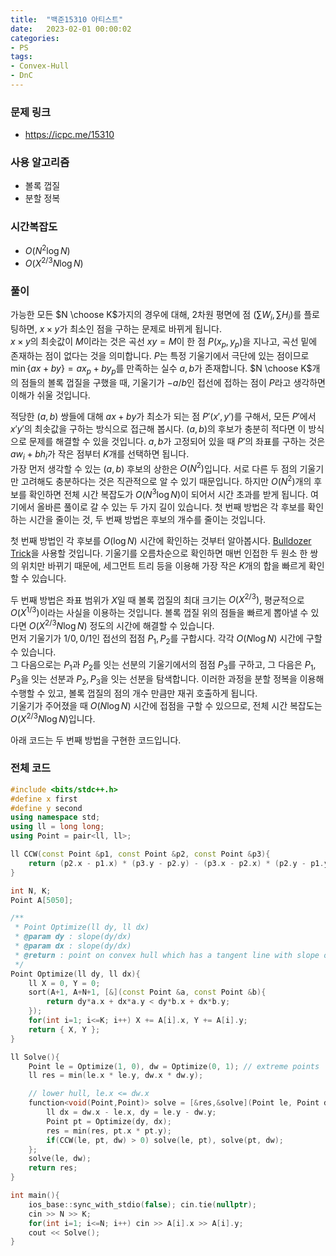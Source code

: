 ```yaml
---
title:  "백준15310 아티스트"
date:   2023-02-01 00:00:02
categories:
- PS
tags:
- Convex-Hull
- DnC
---
```


### 문제 링크
* https://icpc.me/15310

### 사용 알고리즘
* 볼록 껍질
* 분할 정복

### 시간복잡도
* $O(N^2 \log N)$
* $O(X^{2/3}N \log N)$

### 풀이
가능한 모든 $N \choose K$가지의 경우에 대해, 2차원 평면에 점 $(\sum W_i, \sum H_i)$를 플로팅하면, $x\times y$가 최소인 점을 구하는 문제로 바뀌게 됩니다.<br>
$x\times y$의 최솟값이 $M$이라는 것은 곡선 $xy=M$이 한 점 $P(x_p, y_p)$을 지나고, 곡선 밑에 존재하는 점이 없다는 것을 의미합니다. $P$는 특정 기울기에서 극단에 있는 점이므로 $\min\left\{ ax+by \right\} = ax_p+by_p$를 만족하는 실수 $a, b$가 존재합니다. $N \choose K$개의 점들의 볼록 껍질을 구했을 때, 기울기가 $-a/b$인 접선에 접하는 점이 $P$라고 생각하면 이해가 쉬울 것입니다.

적당한 $(a, b)$ 쌍들에 대해 $ax+by$가 최소가 되는 점 $P'(x', y')$를 구해서, 모든 $P'$에서 $x'y'$의 최솟값을 구하는 방식으로 접근해 봅시다. $(a, b)$의 후보가 충분히 적다면 이 방식으로 문제를 해결할 수 있을 것입니다. $a, b$가 고정되어 있을 때 $P'$의 좌표를 구하는 것은 $aw_i + bh_i$가 작은 점부터 $K$개를 선택하면 됩니다.<br>
가장 먼저 생각할 수 있는 $(a, b)$ 후보의 상한은 $O(N^2)$입니다. 서로 다른 두 점의 기울기만 고려해도 충분하다는 것은 직관적으로 알 수 있기 때문입니다. 하지만 $O(N^2)$개의 후보를 확인하면 전체 시간 복잡도가 $O(N^3 \log N)$이 되어서 시간 초과를 받게 됩니다. 여기에서 올바른 풀이로 갈 수 있는 두 가지 길이 있습니다. 첫 번째 방법은 각 후보를 확인하는 시간을 줄이는 것, 두 번째 방법은 후보의 개수를 줄이는 것입니다.

첫 번째 방법인 각 후보를 $O(\log N)$ 시간에 확인하는 것부터 알아봅시다. [Bulldozer Trick](/hard-algorithm/2022/03/30/rotate-sweep-line/)을 사용할 것입니다. 기울기를 오름차순으로 확인하면 매번 인접한 두 원소 한 쌍의 위치만 바뀌기 때문에, 세그먼트 트리 등을 이용해 가장 작은 $K$개의 합을 빠르게 확인할 수 있습니다.

두 번째 방법은 좌표 범위가 $X$일 때 볼록 껍질의 최대 크기는 $O(X^{2/3})$, 평균적으로 $O(X^{1/3})$이라는 사실을 이용하는 것입니다. 볼록 껍질 위의 점들을 빠르게 뽑아낼 수 있다면 $O(X^{2/3}N \log N)$ 정도의 시간에 해결할 수 있습니다.<br>
먼저 기울기가 $1/0, 0/1$인 접선의 접점 $P_1, P_2$를 구합시다. 각각 $O(N \log N)$ 시간에 구할 수 있습니다.<br>
그 다음으로는 $P_1$과 $P_2$를 잇는 선분의 기울기에서의 점점 $P_3$를 구하고, 그 다음은 $P_1, P_3$을 잇는 선분과 $P_2, P_3$을 잇는 선분을 탐색합니다. 이러한 과정을 분할 정복을 이용해 수행할 수 있고, 볼록 껍질의 점의 개수 만큼만 재귀 호출하게 됩니다.<br>
기울기가 주어졌을 때 $O(N \log N)$ 시간에 접점을 구할 수 있으므로, 전체 시간 복잡도는 $O(X^{2/3}N \log N)$입니다.

아래 코드는 두 번째 방법을 구현한 코드입니다.

### 전체 코드
```cpp
#include <bits/stdc++.h>
#define x first
#define y second
using namespace std;
using ll = long long;
using Point = pair<ll, ll>;

ll CCW(const Point &p1, const Point &p2, const Point &p3){
    return (p2.x - p1.x) * (p3.y - p2.y) - (p3.x - p2.x) * (p2.y - p1.y);
}

int N, K;
Point A[5050];

/**
 * Point Optimize(ll dy, ll dx)
 * @param dy : slope(dy/dx)
 * @param dx : slope(dy/dx)
 * @return : point on convex hull which has a tangent line with slope of dy/dx.
 */
Point Optimize(ll dy, ll dx){
    ll X = 0, Y = 0;
    sort(A+1, A+N+1, [&](const Point &a, const Point &b){
        return dy*a.x + dx*a.y < dy*b.x + dx*b.y;
    });
    for(int i=1; i<=K; i++) X += A[i].x, Y += A[i].y;
    return { X, Y };
}

ll Solve(){
    Point le = Optimize(1, 0), dw = Optimize(0, 1); // extreme points
    ll res = min(le.x * le.y, dw.x * dw.y);

    // lower hull, le.x <= dw.x
    function<void(Point,Point)> solve = [&res,&solve](Point le, Point dw){
        ll dx = dw.x - le.x, dy = le.y - dw.y;
        Point pt = Optimize(dy, dx);
        res = min(res, pt.x * pt.y);
        if(CCW(le, pt, dw) > 0) solve(le, pt), solve(pt, dw);
    };
    solve(le, dw);
    return res;
}

int main(){
    ios_base::sync_with_stdio(false); cin.tie(nullptr);
    cin >> N >> K;
    for(int i=1; i<=N; i++) cin >> A[i].x >> A[i].y;
    cout << Solve();
}
```
